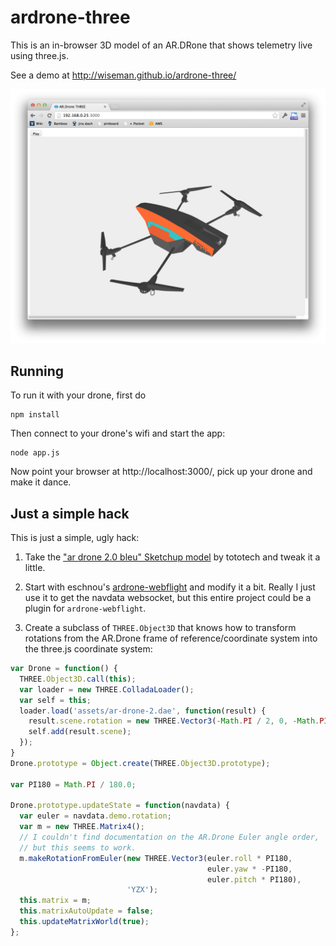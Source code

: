 ardrone-three
=============

This is an in-browser 3D model of an AR.DRone that shows telemetry
live using three.js.

See a demo at http://wiseman.github.io/ardrone-three/

![Screenshot](ardrone-three-screenshot.png "Screenshot")


## Running

To run it with your drone, first do

```
npm install
```

Then connect to your drone's wifi and start the app:

```
node app.js
```

Now point your browser at http://localhost:3000/, pick up your drone
and make it dance.


## Just a simple hack

This is just a simple, ugly hack:

1. Take the ["ar drone 2.0 bleu" Sketchup
model](http://sketchup.google.com/3dwarehouse/details?mid=fb442457163fcdbed04e3327b51cff5c)
by tototech and tweak it a little.

2. Start with eschnou's
[ardrone-webflight](https://github.com/eschnou/ardrone-webflight) and
modify it a bit.  Really I just use it to get the navdata websocket,
but this entire project could be a plugin for `ardrone-webflight`.

3. Create a subclass of `THREE.Object3D` that knows how to transform
rotations from the AR.Drone frame of reference/coordinate system into
the three.js coordinate system:

```javascript
var Drone = function() {
  THREE.Object3D.call(this);
  var loader = new THREE.ColladaLoader();
  var self = this;
  loader.load('assets/ar-drone-2.dae', function(result) {
    result.scene.rotation = new THREE.Vector3(-Math.PI / 2, 0, -Math.PI / 2);
    self.add(result.scene);
  });
}
Drone.prototype = Object.create(THREE.Object3D.prototype);

var PI180 = Math.PI / 180.0;

Drone.prototype.updateState = function(navdata) {
  var euler = navdata.demo.rotation;
  var m = new THREE.Matrix4();
  // I couldn't find documentation on the AR.Drone Euler angle order,
  // but this seems to work.
  m.makeRotationFromEuler(new THREE.Vector3(euler.roll * PI180,
                                            euler.yaw * -PI180,
                                            euler.pitch * PI180),
                          'YZX');
  this.matrix = m;
  this.matrixAutoUpdate = false;
  this.updateMatrixWorld(true);
};
```
